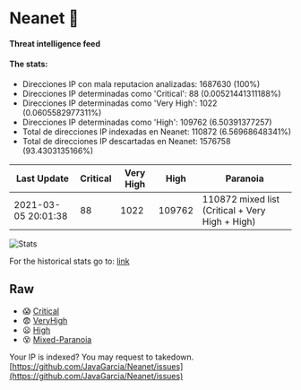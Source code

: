 # Neanet :hocho:
#### Threat intelligence feed
#### The stats:

- Direcciones IP con mala reputacion analizadas: 1687630 (100%)
- Direcciones IP determinadas como 'Critical':  88 (0.00521441311188%)
- Direcciones IP determinadas como 'Very High':  1022 (0.0605582977311%)
- Direcciones IP determinadas como 'High':  109762 (6.50391377257)
- Total de direcciones IP indexadas en Neanet:  110872 (6.56968648341%)
- Total de direcciones IP descartadas en Neanet:  1576758 (93.4303135166%)

| Last Update | Critical | Very High | High | Paranoia |
| --- | --- | --- | --- | --- |
| 2021-03-05 20:01:38 | 88 | 1022 | 109762 | 110872 mixed list (Critical + Very High + High)|

![Stats](https://docs.google.com/spreadsheets/d/e/2PACX-1vSnaNMIXVabIpDJjufMlzH7poXnshF3mgd8Is1g9ytUEzVsP5my4Trn8f-xkoLLQ38xpL3HtmUexLo6/pubchart?oid=501124687&format=image)

For the historical stats go to: [link](/stats.csv)
## Raw
- :scream: [Critical](https://raw.githubusercontent.com/JavaGarcia/Neanet/master/blacklists/neanet_critical.txt)
- :fearful: [VeryHigh](https://raw.githubusercontent.com/JavaGarcia/Neanet/master/blacklists/neanet_veryHigh.txtt)
- :frowning: [High](https://raw.githubusercontent.com/JavaGarcia/Neanet/master/blacklists/neanet_high.txt)
- :dizzy_face: [Mixed-Paranoia](https://raw.githubusercontent.com/JavaGarcia/Neanet/master/blacklists/neanet_all.txt)


Your IP is indexed? You may request to takedown. [https://github.com/JavaGarcia/Neanet/issues](https://github.com/JavaGarcia/Neanet/issues)











































































































































































































































































































































































































































































































































































































































































































































































































































































































































































































































































































































































































































































































































































































































































































































































































































































































































































































































































































































































































































































































































































































































































































































































































































































































































































































































































































































































































































































































































































































































































































































































































































































































































































































































































































































































































































































































































































































































































































































































































































































































































































































































































































































































































































































































































































































































































































































































































































